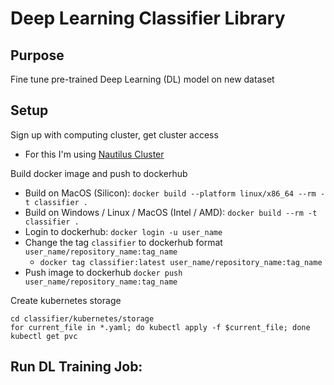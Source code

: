 # Deep Learning Classifier Library

## Purpose

Fine tune pre-trained Deep Learning (DL) model on new dataset

## Setup

Sign up with computing cluster, get cluster access

- For this I'm using [Nautilus Cluster](https://portal.nrp-nautilus.io)

Build docker image and push to dockerhub

- Build on MacOS (Silicon): `docker build --platform linux/x86_64 --rm -t classifier .`
- Build on Windows / Linux / MacOS (Intel / AMD): `docker build --rm -t classifier .`
- Login to dockerhub: `docker login -u user_name`
- Change the tag `classifier` to dockerhub format `user_name/repository_name:tag_name`
    - `docker tag classifier:latest user_name/repository_name:tag_name`
- Push image to dockerhub `docker push user_name/repository_name:tag_name`

Create kubernetes storage

```
cd classifier/kubernetes/storage
for current_file in *.yaml; do kubectl apply -f $current_file; done
kubectl get pvc
```

## Run DL Training Job:


